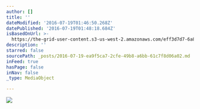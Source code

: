 ```yaml
---
author: []
title: ''
dateModified: '2016-07-19T01:46:50.268Z'
datePublished: '2016-07-19T01:48:18.684Z'
isBasedOnUrl: >-
  https://the-grid-user-content.s3-us-west-2.amazonaws.com/eff3d7d7-6a83-4907-8865-d325a52181dd.jpg
description: ''
starred: false
sourcePath: _posts/2016-07-19-ea9f5ca7-2cfe-49b8-a6bb-61c7f8d06a02.md
inFeed: true
hasPage: false
inNav: false
_type: MediaObject

---
```

![](https://the-grid-user-content.s3-us-west-2.amazonaws.com/eff3d7d7-6a83-4907-8865-d325a52181dd.jpg)
